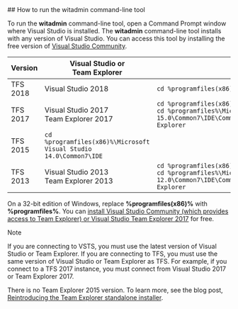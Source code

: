 
<a id="run-witadmin-tool" />
## How to run the witadmin command-line tool  

To run the **witadmin** command-line tool, open a Command Prompt window where Visual Studio is installed. The **witadmin** command-line tool installs with any version of Visual Studio. You can access this tool by installing the free version of [Visual Studio Community](https://www.visualstudio.com/downloads/).   
  
|Version | Visual Studio or<br/>Team Explorer | Change directory |
|--------|----------------------|---------------------------------|
|TFS 2018| Visual Studio 2018 | `cd %programfiles(x86)%\Microsoft Visual Studio 16.0\Common7\IDE` |
|TFS 2017| Visual Studio 2017<br/>Team Explorer 2017 |`cd %programfiles(x86)%\Microsoft Visual Studio 15.0\Common7\IDE`<br/>`cd %programfiles%\Microsoft Visual Studio 15.0\Common7\IDE\CommonExtensions\Microsoft\TeamFoundation\Team Explorer` |
|TFS 2015|`cd %programfiles(x86)%\Microsoft Visual Studio 14.0\Common7\IDE` |
|TFS 2013| Visual Studio 2013<br/>Team Explorer 2013 |`cd %programfiles(x86)%\Microsoft Visual Studio 12.0\Common7\IDE`<br/>`cd %programfiles%\Microsoft Visual Studio 12.0\Common7\IDE\CommonExtensions\Microsoft\TeamFoundation\Team Explorer`   |
  

On a 32-bit edition of Windows, replace **%programfiles(x86)%** with **%programfiles%**. You can [install Visual Studio Community (which provides access to Team Explorer) or Visual Studio Team Explorer 2017](https://www.visualstudio.com/downloads/download-visual-studio-vs) for free. 

> [!NOTE]   
> If you are connecting to VSTS, you must use the latest version of Visual Studio or  Team Explorer. If you are connecting to TFS, you must use the same version of Visual Studio or Team Explorer as TFS. For example, if you connect to a TFS 2017 instance, you must connect from Visual Studio 2017 or Team Explorer 2017. 
> 
> There is no Team Explorer 2015 version. To learn more, see the blog post, [Reintroducing the Team Explorer standalone installer](https://blogs.msdn.microsoft.com/devops/2017/04/05/reintroducing-the-team-explorer-standalone-installer/).
